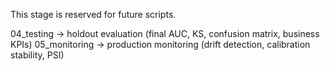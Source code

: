 This stage is reserved for future scripts.

04_testing    -> holdout evaluation (final AUC, KS, confusion matrix, business KPIs)
05_monitoring -> production monitoring (drift detection, calibration stability, PSI)
